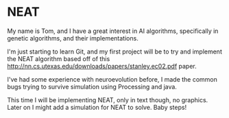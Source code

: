 # NEAT

My name is Tom, and I have a great interest in AI algorithms,
specifically in genetic algorithms, and their implementations.

I'm just starting to learn Git, and my first project will be to try
and implement the NEAT algorithm based off of this http://nn.cs.utexas.edu/downloads/papers/stanley.ec02.pdf paper.

I've had some experience with neuroevolution before, I made the common
bugs trying to survive simulation using Processing and java.

This time I will be implementing NEAT, only in text though, no graphics.
Later on I might add a simulation for NEAT to solve. Baby steps! 
